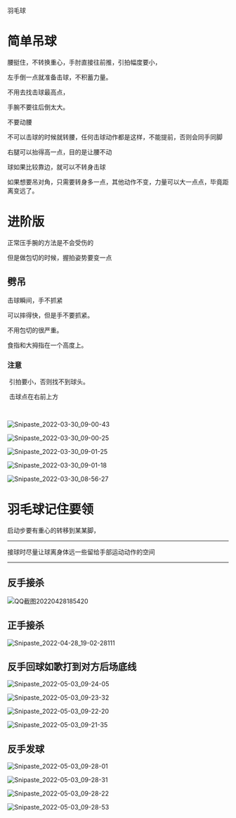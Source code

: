羽毛球

# 简单吊球

腰挺住，不转换重心，手肘直接往前推，引拍幅度要小，

左手倒一点就准备击球，不积蓄力量。

不用去找击球最高点，

手腕不要往后倒太大。

不要动腰

不可以击球的时候就转腰，任何击球动作都是这样，不能提前，否则会同手同脚

右腿可以抬得高一点，目的是让腰不动

球如果比较靠边，就可以不转身击球

如果想要吊对角，只需要转身多一点，其他动作不变，力量可以大一点点，毕竟距离变远了。



# 进阶版

正常压手腕的方法是不会受伤的

但是做包切的时候，握拍姿势要变一点

## 劈吊

击球瞬间，手不抓紧

可以摔得快，但是手不要抓紧。

不用包切的很严重。

食指和大拇指在一个高度上。

### 注意

​	引拍要小，否则找不到球头。

​	击球点在右前上方

​	















![Snipaste_2022-03-30_09-00-43](D:\路径不动的文件\图片\Snipaste_2022-03-30_09-00-43.png)

![Snipaste_2022-03-30_09-00-25](D:\路径不动的文件\图片\Snipaste_2022-03-30_09-00-25.png)



![Snipaste_2022-03-30_09-01-25](D:\路径不动的文件\图片\Snipaste_2022-03-30_09-01-25.png)

![Snipaste_2022-03-30_09-01-18](D:\路径不动的文件\图片\Snipaste_2022-03-30_09-01-18.png)

![Snipaste_2022-03-30_08-56-27](D:\路径不动的文件\图片\Snipaste_2022-03-30_08-56-27.png)

# 羽毛球记住要领



启动步要有重心的转移到某某脚，

---

接球时尽量让球离身体远一些留给手部运动动作的空间

---



## 反手接杀

![QQ截图20220428185420](D:\路径不动的文件\图片\QQ截图20220428185420.png)

## 正手接杀

![Snipaste_2022-04-28_19-02-28111](D:\路径不动的文件\图片\Snipaste_2022-04-28_19-02-28111.png)

## 反手回球如歌打到对方后场底线



![Snipaste_2022-05-03_09-24-05](D:\路径不动的文件\图片\Snipaste_2022-05-03_09-24-05.png)

![Snipaste_2022-05-03_09-23-32](D:\路径不动的文件\图片\Snipaste_2022-05-03_09-23-32.png)

![Snipaste_2022-05-03_09-22-20](D:\路径不动的文件\图片\Snipaste_2022-05-03_09-22-20.png)

![Snipaste_2022-05-03_09-21-35](D:\路径不动的文件\图片\Snipaste_2022-05-03_09-21-35.png)



## 反手发球

 ![Snipaste_2022-05-03_09-28-01](D:\路径不动的文件\图片\Snipaste_2022-05-03_09-28-01.png)

![Snipaste_2022-05-03_09-28-31](D:\路径不动的文件\图片\Snipaste_2022-05-03_09-28-31.png)

![Snipaste_2022-05-03_09-28-22](D:\路径不动的文件\图片\Snipaste_2022-05-03_09-28-22.png)

![Snipaste_2022-05-03_09-28-53](D:\路径不动的文件\图片\Snipaste_2022-05-03_09-28-53.png)